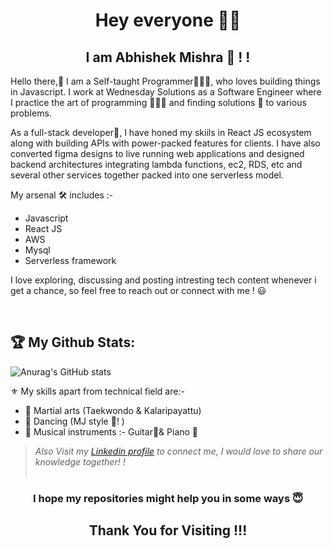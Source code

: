 <h1 align="center"> Hey everyone 🙋‍♂️</h1>

<h2 align="center">I am Abhishek Mishra 🎩 ! ! 
</h2>

Hello there,👋 
I am a Self-taught Programmer👨🏻‍💻, who loves building things in Javascript. 
I work at Wednesday Solutions as a Software Engineer where I practice the art of programming 👨🏻‍💻 and finding solutions 🔧 to various problems.

As a full-stack developer🚀, I have honed my skiils in React JS ecosystem along with building APIs with power-packed features for clients. I have also converted figma designs to live running web applications and designed backend architectures integrating lambda functions, ec2, RDS, etc and several other services together packed into one serverless model. 

My arsenal 🛠️ includes :- 
- Javascript
- React JS
- AWS 
- Mysql 
- Serverless framework

I love exploring, discussing and posting intresting tech content whenever i get a chance, so feel free to reach out or connect with me ! 😃




<br>

## :trophy: My Github Stats:
![Anurag's GitHub stats](https://github-readme-stats.vercel.app/api?username=abhimishra01&theme=dark&show_icons=true)
<div>





 ⚜ My skills apart from technical field are:-
- 📌 Martial arts (Taekwondo & Kalaripayattu) 
- 📌 Dancing (MJ style 🎩! ) 
- 📌 Musical instruments :- Guitar🎸& Piano 🎹 


> *Also Visit my [Linkedin profile](https://www.linkedin.com/in/abhimishra321/) to connect me, I would love to share our knowledge together! !*
<br><br>
<h3 align="center">I hope my repositories might help you in some ways 😇<h3>

<h2 align="center"> Thank You for Visiting !!! </h2>
